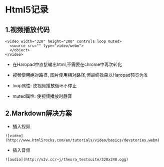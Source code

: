 # Html5记录

## 1.视频播放代码
~~~
<video width="320" height="200" controls loop muted>
  <source src="" type="video/webm">
  </object> 
</video>
~~~

- 在Haropad中直接输出html,不需要在chrome中再次转化

- 视频使用绝对路径, 图片使用相对路径,但最终效果以Haropad预览为准

- loop属性: 使视频播放循环不停止

- muted属性: 使视频播放时静音

## 2.Markdown解决方案
- 插入视频
~~~
![video](http://www.html5rocks.com/en/tutorials/video/basics/devstories.webm)
~~~
- 插入音频
~~~
![audio](http://v2v.cc/~j/theora_testsuite/320x240.ogg)
~~~


